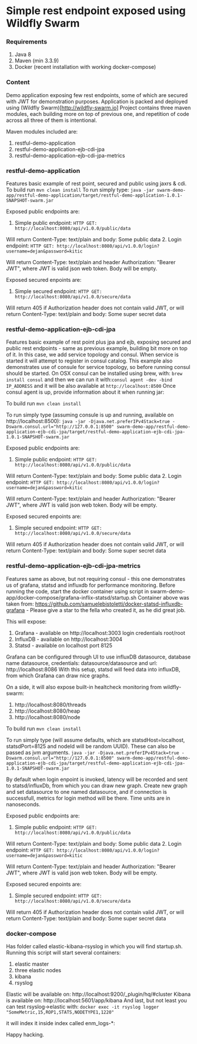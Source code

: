 # Simple rest endpoint exposed using Wildfly Swarm #

### Requirements ###

1. Java 8
2. Maven (min 3.3.9)
3. Docker (recent installation with working docker-compose)

### Content ###
Demo application exposing few rest endpoints, some of which are secured with JWT for demonstration purposes. Application is packed and deployed using (Wildfly Swarm)[http://wildfly-swarm.io]
Project contains three maven modules, each building more on top of previous one, and repetition of code across all three of them is intentional.

Maven modules included are:

1. restful-demo-application
2. restful-demo-application-ejb-cdi-jpa
3. restful-demo-application-ejb-cdi-jpa-metrics

### restful-demo-application ###

Features basic example of rest point, secured and public using jaxrs & cdi. 
To build run ```mvn clean install```
To run simply type: 
```java -jar swarm-demo-app/restful-demo-application/target/restful-demo-application-1.0.1-SNAPSHOT-swarm.jar```

Exposed public endpoints are:

 1. Simple public endpoint:
 ```HTTP GET: http://localhost:8080/api/v1.0.0/public/data```
 
 Will return Content-Type: text/plain and body: Some public data
 2. Login endpoint:
 ```HTTP GET: http://localhost:8080/api/v1.0.0/login?username=dejan&password=kitic```
 
 Will return Content-Type: text/plain and header Authorization: "Bearer JWT", where JWT is valid json web token.
 Body will be empty.
 
Exposed secured enpoints are:

1. Simple secured endpoint:
 ```HTTP GET: http://localhost:8080/api/v1.0.0/secure/data```
 
Will return 405 if Authorization header does not contain valid JWT, or will return Content-Type: text/plain and body: Some super secret data
 
### restful-demo-application-ejb-cdi-jpa ###

Features basic example of rest point plus jpa and ejb, exposing secured and public rest endpoints - same as previous example, building bit more on top of it. In this case, we add service topology and consul. When service is started it will attempt to register in consul catalog.
This example also demonstrates use of consule for service topology, so before running consul should be started. On OSX consul can be installed using brew, with: ```brew install consul``` and then we can run it with:```consul agent -dev -bind IP_ADDRESS``` and it will be also
available at ```http://localhost:8500``` Once consul agent is up, provide information about it when running jar:

To build run ```mvn clean install```

To run simply type (assuming consule is up and running, available on http://localhost:8500): 
```java -jar -Djava.net.preferIPv4Stack=true -Dswarm.consul.url="http://127.0.0.1:8500" swarm-demo-app/restful-demo-application-ejb-cdi-jpa/target/restful-demo-application-ejb-cdi-jpa-1.0.1-SNAPSHOT-swarm.jar```

Exposed public endpoints are:

 1. Simple public endpoint:
 ```HTTP GET: http://localhost:8080/api/v1.0.0/public/data```
 
 Will return Content-Type: text/plain and body: Some public data
 2. Login endpoint:
 ```HTTP GET: http://localhost:8080/api/v1.0.0/login?username=dejan&password=kitic```
 
 Will return Content-Type: text/plain and header Authorization: "Bearer JWT", where JWT is valid json web token.
 Body will be empty.
 
Exposed secured enpoints are:

1. Simple secured endpoint:
 ```HTTP GET: http://localhost:8080/api/v1.0.0/secure/data```
 
Will return 405 if Authorization header does not contain valid JWT, or will return Content-Type: text/plain and body: Some super secret data
 
 
### restful-demo-application-ejb-cdi-jpa-metrics ### 

Features same as above, but not requiring consul - this one demonstrates us of grafana, statsd and influxdb for performance monitoring.
Before running the code, start the docker container using script in swarm-demo-app/docker-compose/grafana-inflix-statsd/startup.sh
Container above was taken from: https://github.com/samuelebistoletti/docker-statsd-influxdb-grafana - Please give a star to the fella who created it, as he did great job.

This will expose:

1. Grafana - available on http://localhost:3003 login credentials root/root
2. InfluxDB - available on http://localhost:3004
3. Statsd  - available on localhost port 8125

Grafana can be configured through UI to use influxDB datasource, database name datasource, credentials: datasource/datasource and url: http://localhost:8086
With this setup, statsd will feed data into influxDB, from which Grafana can draw nice graphs.

On a side, it will also expose built-in healtcheck monitoring from wildfly-swarm:

1. http://localhost:8080/threads
2. http://localhost:8080/heap
3. http://localhost:8080/node

To build run ```mvn clean install```

To run simply type (will assume defaults, which are statsdHost=localhost, statsdPort=8125 and nodeId will be random UUID). These can also be passed as jvm arguments. 
```java -jar -Djava.net.preferIPv4Stack=true -Dswarm.consul.url="http://127.0.0.1:8500" swarm-demo-app/restful-demo-application-ejb-cdi-jpa/target/restful-demo-application-ejb-cdi-jpa-1.0.1-SNAPSHOT-swarm.jar```

By default when login enpoint is invoked, latency will be recorded and sent to statsd/influxDb, from which you can draw new graph. Create new graph and set datasource to one named datasource, and if connection is successfull, metrics for login method will be there.
Time units are in nanoseconds.

Exposed public endpoints are:

 1. Simple public endpoint:
 ```HTTP GET: http://localhost:8080/api/v1.0.0/public/data```
 
 Will return Content-Type: text/plain and body: Some public data
 2. Login endpoint:
 ```HTTP GET: http://localhost:8080/api/v1.0.0/login?username=dejan&password=kitic```
 
 Will return Content-Type: text/plain and header Authorization: "Bearer JWT", where JWT is valid json web token.
 Body will be empty.
 
Exposed secured enpoints are:

1. Simple secured endpoint:
 ```HTTP GET: http://localhost:8080/api/v1.0.0/secure/data```
 
Will return 405 if Authorization header does not contain valid JWT, or will return Content-Type: text/plain and body: Some super secret data
 
 
### docker-compose ###
 
Has folder called elastic-kibana-rsyslog in which you will find startup.sh. Running this script will start several containers:
 
1. elastic master
2. three elastic nodes
3. kibana
4. rsyslog
 
Elastic will be available on: http://localhost:9200/_plugin/hq/#cluster
Kibana is available on: http://localhost:5601/app/kibana
And last, but not least you can test rsyslog->elastic with:
```docker exec -it rsyslog logger "SomeMetric,15,ROP1,STATS,NODETYPE1,1220"```

it will index it inside index called enm_logs-*: 

Happy hacking.